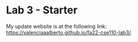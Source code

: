 # Lab 3 - Starter
My update website is at the following link: https://valenciaaalberto.github.io/fa22-cse110-lab3/.
